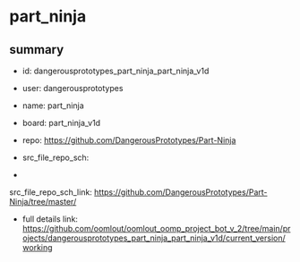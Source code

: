 # part_ninja
 
## summary 
* id: dangerousprototypes_part_ninja_part_ninja_v1d
* user: dangerousprototypes
* name: part_ninja
* board: part_ninja_v1d
* repo: https://github.com/DangerousPrototypes/Part-Ninja



* src_file_repo_sch: 
*
 src_file_repo_sch_link: https://github.com/DangerousPrototypes/Part-Ninja/tree/master/
* full details link: https://github.com/oomlout/oomlout_oomp_project_bot_v_2/tree/main/projects/dangerousprototypes_part_ninja_part_ninja_v1d/current_version/working  






